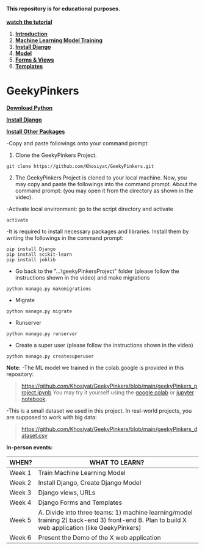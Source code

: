 #### This repository is for educational purposes. 
**[watch the tutorial](https://www.youtube.com/playlist?list=PLoRaeB82EdK6ZIdpklyBUj7qWhvbVDCw- )**


1. **[Introduction](https://youtu.be/gWZf-mR1IgM?si=fY_5kUdOUs9xM73N)**
2. **[Machine Learning Model Training](https://youtu.be/QuVoz2bkssQ?si=b-WUsUxmE9KR2sZG)**
3. **[Install Django](https://youtu.be/VWdJOB6hOXU?si=dlXWnc6Jvl0usPsd)**
4. **[Model](https://youtu.be/xtHFkowf55o?si=mYHC5eh7-6wwdhVA)**
5. **[Forms & Views](https://youtu.be/zcGjaVg9iHk?si=otKmMDNqU6xGeCop)**
6. **[Templates](https://youtu.be/MxpcVszpVgc?si=wYy1lsKjOILYT3l0)**



# GeekyPinkers

**[Download Python](https://www.python.org/downloads/ )**

**[Install Django](https://docs.djangoproject.com/en/4.2/topics/install/ )**

**[Install Other Packages](https://pypi.org/project/joblib/ )**


-Copy and paste followings onto your command prompt:

1. Clone the GeekyPinkers Project.
```
git clone https://github.com/Khosiyat/GeekyPinkers.git
```

2. The GeekyPinkers Project is cloned to your local machine. Now, you may copy and paste the followings into the command prompt. About the command prompt: (you may open it from the directory as shown in the video).

-Activate local environment: go to the script directory and activate
```python3
activate
```

-It is required to install necessary packages and libraries. Install them by writing the followings in the command prompt:
```python3
pip install Django
pip install scikit-learn
pip install joblib
```

- Go back to the "...\geekyPinkersProject" folder (please follow the instructions shown in the video) and make migrations
```python3
python manage.py makemigrations
```

- Migrate
```python3
python manage.py migrate
```

- Runserver
```python3
python manage.py runserver
```


- Create a super user (please follow the instructions shown in the video) 
```python3
python manage.py createsuperuser
```



**Note:**
-The ML model we trained in the colab.google is provided in this repository:
> https://github.com/Khosiyat/GeekyPinkers/blob/main/geekyPinkers_project.ipynb
You may try it yourself using the [google colab](https://colab.google/notebooks/ ) or [jupyter notebook](https://jupyter.org/try-jupyter/retro/notebooks/?path=Untitled5.ipynb).

-This is a small dataset we used in this project. In real-world projects, you are supposed to work with big data:
> https://github.com/Khosiyat/GeekyPinkers/blob/main/geekyPinkers_dataset.csv





**In-person events:**

| WHEN?  |WHAT TO LEARN?  |
| ------------- | ------------- |
| Week 1  | Train Machine Learning Model  |
| Week 2  | Install Django, Create Django Model  |
| Week 3  | Django views, URLs   |
| Week 4  | Django Forms and Templates  |
| Week 5  | A. Divide into three teams: 1) machine learning/model training 2) back-end 3) front-end B. Plan to build X web application (like GeekyPinkers)  |
| Week 6  | Present the Demo of the X web application  |
